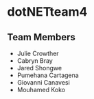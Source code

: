 # dotNETteam4

## Team Members
- Julie Crowther
- Cabryn Bray
- Jared Shongwe
- Pumehana Cartagena
- Giovanni Canavesi
- Mouhamed Koko
